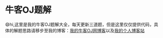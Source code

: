 # 牛客OJ题解

😄hi,这里是我的牛客OJ题解大全，每天更新三道题，但是这里仅仅提供代码，具体的解题思路请移步至我的博客：[我的牛客OJ网博客](https://blog.nowcoder.net/langwenchong)以及[我的个人博客站](https://wenchong.space/)


